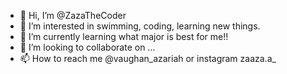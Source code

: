 - 👋 Hi, I’m @ZazaTheCoder
- 👀 I’m interested in swimming, coding, learning new things.
- 🌱 I’m currently learning what major is best for me!!
- 💞️ I’m looking to collaborate on ...
- 📫 How to reach me @vaughan_azariah or instagram zaaza.a_

<!---
ZazaTheCoder/ZazaTheCoder is a ✨ special ✨ repository because its `README.md` (this file) appears on your GitHub profile.
You can click the Preview link to take a look at your changes.
--->
